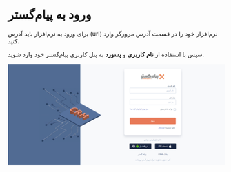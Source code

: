 # ورود به پیام‌گستر

برای ورود به نرم‌افزار باید آدرس (url) نرم‌افزار خود را در قسمت آدرس مرورگر وارد کنید.

سپس با استفاده از **نام کاربری** و **پسورد** به پنل کاربری پیام‌گستر خود وارد شوید. 

![](vorood-jadid.png)
